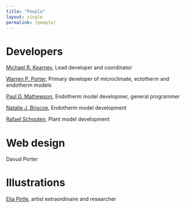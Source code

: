 ```yaml
---
title: "People"
layout: single
permalink: /people/
---
```


<h1> Developers </h1>

<a href="https://michaelkearneyresearch.wordpress.com/">Michael R. Kearney</a>, Lead developer and coordinator

<a href="https://integrativebiology.wisc.edu/staff/porter-warren/">Warren P. Porter</a>, Primary developer of microclimate, ectotherm and endotherm models

<a href="https://www.researchgate.net/scientific-contributions/2030087696_Paul_D_Mathewson">Paul D. Mathewson</a>, Endotherm model developmer, general programmer

<a href="https://njbriscoeresearch.wordpress.com/">Natalie J. Briscoe</a>, Endotherm model development

<a href="https://github.com/rafaqz">Rafael Schouten</a>, Plant model development

<h1> Web design </h1>

Davud Porter

<h1> Illustrations </h1>

<a href="https://eliapirtleresearch.wordpress.com/">Elia Pirtle</a>, artist extraordinaire and researcher

